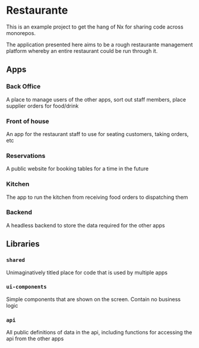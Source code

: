 # Restaurante

This is an example project to get the hang of Nx for sharing code across monorepos.

The application presented here aims to be a rough restaurante management platform whereby an entire restaurant could be run through it.

## Apps
### Back Office
A place to manage users of the other apps, sort out staff members, place supplier orders for food/drink

### Front of house
An app for the restaurant staff to use for seating customers, taking orders, etc

### Reservations
A public website for booking tables for a time in the future

### Kitchen
The app to run the kitchen from receiving food orders to dispatching them

### Backend
A headless backend to store the data required for the other apps

## Libraries
### `shared`
Unimaginatively titled place for code that is used by multiple apps

### `ui-components`
Simple components that are shown on the screen.  Contain no business logic

### `api`
All public definitions of data in the api, including functions for accessing the api from the other apps
